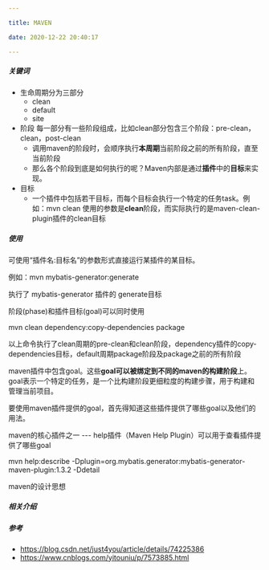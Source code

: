 ```yaml
---

title: MAVEN

date: 2020-12-22 20:40:17

---
```

##### 关键词

- 生命周期分为三部分
  - clean
  - default
  - site
- 阶段 每一部分有一些阶段组成，比如clean部分包含三个阶段：pre-clean，clean，post-clean
  - 调用maven的阶段时，会顺序执行**本周期**当前阶段之前的所有阶段，直至当前阶段
  - 那么各个阶段到底是如何执行的呢？Maven内部是通过**插件**中的**目标**来实现。
- 目标 
  - 一个插件中包括若干目标，而每个目标会执行一个特定的任务task。例如：mvn  clean  使用的参数是**clean**阶段，而实际执行的是maven-clean-plugin插件的clean目标

##### 使用

可使用“插件名:目标名”的参数形式直接运行某插件的某目标。

例如：mvn mybatis-generator:generate

执行了 mybatis-generator 插件的 generate目标



阶段(phase)和插件目标(goal)可以同时使用

mvn clean dependency:copy-dependencies package

以上命令执行了clean周期的pre-clean和clean阶段，dependency插件的copy-dependencies目标，default周期package阶段及package之前的所有阶段



maven插件中包含goal。这些**goal可以被绑定到不同的maven的构建阶段**上。goal表示一个特定的任务，是一个比构建阶段更细粒度的构建步骤，用于构建和管理当前项目。

要使用maven插件提供的goal，首先得知道这些插件提供了哪些goal以及他们的用法。

maven的核心插件之一 --- help插件（Maven Help Plugin）可以用于查看插件提供了哪些goal

mvn help:describe -Dplugin=org.mybatis.generator:mybatis-generator-maven-plugin:1.3.2 -Ddetail



maven的设计思想



##### 相关介绍



##### 参考

- https://blog.csdn.net/just4you/article/details/74225386
- https://www.cnblogs.com/yitouniu/p/7573885.html